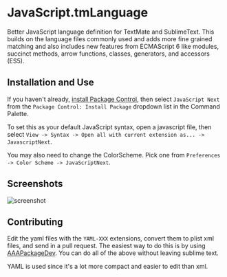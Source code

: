 # JavaScript.tmLanguage
Better JavaScript language definition for TextMate and SublimeText. This builds on the language files commonly used and adds more fine grained matching and also includes new features from ECMAScript 6 like modules, succinct methods, arrow functions, classes, generators, and accessors (ES5).

## Installation and Use

If you haven't already, [install Package Control](https://sublime.wbond.net/installation), then select `JavaScript Next` from the `Package Control: Install Package` dropdown list in the Command Palette.

To set this as your default JavaScript syntax, open a javascript file, then select `View -> Syntax -> Open all with current extension as... -> JavascriptNext`.

You may also need to change the ColorScheme. Pick one from `Preferences -> Color Scheme -> JavaScriptNext`.

## Screenshots

![screenshot](https://raw.github.com/Benvie/JavaScriptNext.tmLanguage/master/screenshots/es6.png)

## Contributing

Edit the yaml files with the `YAML-XXX` extensions, convert them to plist xml files, and send in a pull request. The easiest way to do this is by using [AAAPackageDev](https://github.com/SublimeText/AAAPackageDev). You can do all of the above without leaving sublime text.

YAML is used since it's a lot more compact and easier to edit than xml.